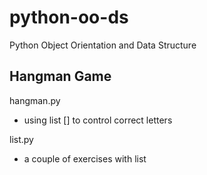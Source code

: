 # python-oo-ds
Python Object Orientation and Data Structure

## Hangman Game 

hangman.py

- using list [] to control correct letters

list.py

- a couple of exercises with list
